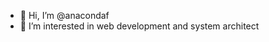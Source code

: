 - 👋 Hi, I’m @anacondaf
- 👀 I’m interested in web development and system architect

<!---
anacondaf/anacondaf is a ✨ special ✨ repository because its `README.md` (this file) appears on your GitHub profile.
You can click the Preview link to take a look at your changes.
--->
